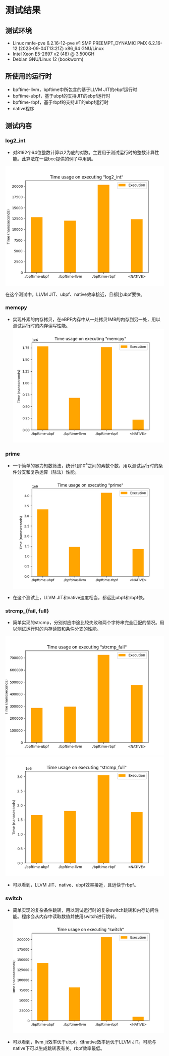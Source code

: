 # 测试结果
## 测试环境
- Linux mnfe-pve 6.2.16-12-pve #1 SMP PREEMPT_DYNAMIC PMX 6.2.16-12 (2023-09-04T13:21Z) x86_64 GNU/Linux
- Intel Xeon E5-2697 v2 (48) @ 3.500GH
- Debian GNU/Linux 12 (bookworm)
## 所使用的运行时
- bpftime-llvm，bpftime中所包含的基于LLVM JIT的ebpf运行时
- bpftime-ubpf，基于ubpf的支持JIT的ebpf运行时
- bpftime-rbpf，基于rbpf的支持JIT的ebpf运行时
- native程序
## 测试内容

### log2_int

- 对8192个64位整数计算以2为底的对数。主要用于测试运行时的整数计算性能。此算法在一些bcc提供的例子中用到。

![结果](example-output/log2_int.execution.png)

在这个测试中，LLVM JIT、ubpf、native效率接近，且都比ubpf要快。

### memcpy
- 实现朴素的内存拷贝，在eBPF内存中从一处拷贝1MB的内存到另一处，用以测试运行时的内存读写性能。
![结果](example-output/memcpy.execution.png)

### prime
- 一个简单的暴力知数筛法，统计1到$10^4$之间的素数个数，用以测试运行时的条件分支和复杂运算（除法）性能。
![img](example-output/prime.execution.png)

- 在这个测试上，LLVM JIT和native速度相当，都远比ubpf和rbpf快。

### strcmp_{fail, full}

- 简单实现的strcmp，分别对应中途比较失败和两个字符串完全匹配的情况。用以测试运行时的内存读取和条件分支的性能。

![img](example-output/strcmp_fail.execution.png)
![img](example-output/strcmp_full.execution.png)

- 可以看到，LLVM JIT、native、ubpf效率接近，且远快于rbpf。

### switch

- 简单实现的复杂条件跳转，用以测试运行时的复杂switch跳转和内存访问性能。程序会从内存中读取数值并使用switch进行跳转。
![img](example-output/switch.execution.png)

- 可以看到，llvm jit效率优于ubpf。但native效率远优于LLVM JIT。可能与native下可以生成跳转表有关。rbpf效率最低。
